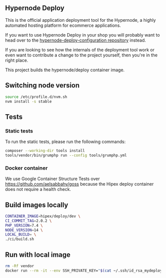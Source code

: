 ## Hypernode Deploy

This is the official application deployment tool for the Hypernode, a highly automated hosting platform for ecommerce applications.

If you want to use Hypernode Deploy in your shop you will probably want to head over to the [hypernode-deploy-configuration repository](https://github.com/ByteInternet/hypernode-deploy-configuration) instead.

If you are looking to see how the internals of the deployment tool work or even want to contribute a change to the project yourself, then you're in the right place.

This project builds the hypernode/deploy container image.

## Switching node version

```bash
source /etc/profile.d/nvm.sh
nvm install -s stable
```

## Tests

### Static tests
To run the static tests, please run the following commands:

```bash
composer --working-dir tools install
tools/vendor/bin/grumphp run --config tools/grumphp.yml
```

### Docker container
We use Google Container Structure Tests over https://github.com/aelsabbahy/goss because the Hipex deploy container does not require a health check.

## Build images locally

```bash
CONTAINER_IMAGE=hipex/deploy/dev \
CI_COMMIT_TAG=2.0.2 \
PHP_VERSION=7.4 \
NODE_VERSION=14 \
LOCAL_BUILD= \
./ci/build.sh
```

## Run with local image 

```bash
rm -Rf vendor
docker run --rm -it --env SSH_PRIVATE_KEY="$(cat ~/.ssh/id_rsa_mydeploykey | base64)" -v ${PWD}:/build hipex/deploy/dev:2.1.0-php7.3-node13 hipex-deploy build -vvv
```
